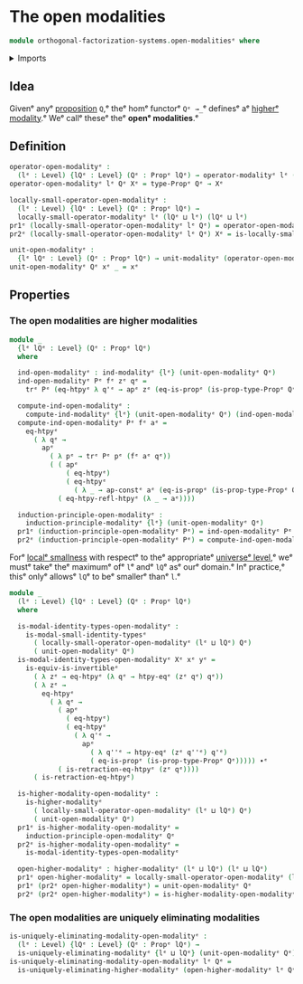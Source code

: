 # The open modalities

```agda
module orthogonal-factorization-systems.open-modalitiesᵉ where
```

<details><summary>Imports</summary>

```agda
open import foundation.action-on-identifications-functionsᵉ
open import foundation.dependent-pair-typesᵉ
open import foundation.equivalencesᵉ
open import foundation.function-extensionalityᵉ
open import foundation.identity-typesᵉ
open import foundation.locally-small-typesᵉ
open import foundation.propositionsᵉ
open import foundation.transport-along-identificationsᵉ
open import foundation.universe-levelsᵉ

open import orthogonal-factorization-systems.higher-modalitiesᵉ
open import orthogonal-factorization-systems.locally-small-modal-operatorsᵉ
open import orthogonal-factorization-systems.modal-inductionᵉ
open import orthogonal-factorization-systems.modal-operatorsᵉ
open import orthogonal-factorization-systems.uniquely-eliminating-modalitiesᵉ
```

</details>

## Idea

Givenᵉ anyᵉ [proposition](foundation-core.propositions.mdᵉ) `Q`,ᵉ theᵉ homᵉ functorᵉ
`Qᵉ →_`ᵉ definesᵉ aᵉ
[higherᵉ modality](orthogonal-factorization-systems.higher-modalities.md).ᵉ Weᵉ
callᵉ theseᵉ theᵉ **openᵉ modalities**.ᵉ

## Definition

```agda
operator-open-modalityᵉ :
  (lᵉ : Level) {lQᵉ : Level} (Qᵉ : Propᵉ lQᵉ) → operator-modalityᵉ lᵉ (lQᵉ ⊔ lᵉ)
operator-open-modalityᵉ lᵉ Qᵉ Xᵉ = type-Propᵉ Qᵉ → Xᵉ

locally-small-operator-open-modalityᵉ :
  (lᵉ : Level) {lQᵉ : Level} (Qᵉ : Propᵉ lQᵉ) →
  locally-small-operator-modalityᵉ lᵉ (lQᵉ ⊔ lᵉ) (lQᵉ ⊔ lᵉ)
pr1ᵉ (locally-small-operator-open-modalityᵉ lᵉ Qᵉ) = operator-open-modalityᵉ lᵉ Qᵉ
pr2ᵉ (locally-small-operator-open-modalityᵉ lᵉ Qᵉ) Xᵉ = is-locally-small'ᵉ

unit-open-modalityᵉ :
  {lᵉ lQᵉ : Level} (Qᵉ : Propᵉ lQᵉ) → unit-modalityᵉ (operator-open-modalityᵉ lᵉ Qᵉ)
unit-open-modalityᵉ Qᵉ xᵉ _ = xᵉ
```

## Properties

### The open modalities are higher modalities

```agda
module _
  {lᵉ lQᵉ : Level} (Qᵉ : Propᵉ lQᵉ)
  where

  ind-open-modalityᵉ : ind-modalityᵉ {lᵉ} (unit-open-modalityᵉ Qᵉ)
  ind-open-modalityᵉ Pᵉ fᵉ zᵉ qᵉ =
    trᵉ Pᵉ (eq-htpyᵉ λ q'ᵉ → apᵉ zᵉ (eq-is-propᵉ (is-prop-type-Propᵉ Qᵉ))) (fᵉ (zᵉ qᵉ) qᵉ)

  compute-ind-open-modalityᵉ :
    compute-ind-modalityᵉ {lᵉ} (unit-open-modalityᵉ Qᵉ) (ind-open-modalityᵉ)
  compute-ind-open-modalityᵉ Pᵉ fᵉ aᵉ =
    eq-htpyᵉ
      ( λ qᵉ →
        apᵉ
          ( λ pᵉ → trᵉ Pᵉ pᵉ (fᵉ aᵉ qᵉ))
          ( ( apᵉ
              ( eq-htpyᵉ)
              ( eq-htpyᵉ
                ( λ _ → ap-constᵉ aᵉ (eq-is-propᵉ (is-prop-type-Propᵉ Qᵉ))))) ∙ᵉ
            ( eq-htpy-refl-htpyᵉ (λ _ → aᵉ))))

  induction-principle-open-modalityᵉ :
    induction-principle-modalityᵉ {lᵉ} (unit-open-modalityᵉ Qᵉ)
  pr1ᵉ (induction-principle-open-modalityᵉ Pᵉ) = ind-open-modalityᵉ Pᵉ
  pr2ᵉ (induction-principle-open-modalityᵉ Pᵉ) = compute-ind-open-modalityᵉ Pᵉ
```

Forᵉ [localᵉ smallness](foundation.locally-small-types.mdᵉ) with respectᵉ to theᵉ
appropriateᵉ [universeᵉ level](foundation.universe-levels.md),ᵉ weᵉ mustᵉ takeᵉ theᵉ
maximumᵉ ofᵉ `l`ᵉ andᵉ `lQ`ᵉ asᵉ ourᵉ domain.ᵉ Inᵉ practice,ᵉ thisᵉ onlyᵉ allowsᵉ `lQ`ᵉ to beᵉ
smallerᵉ thanᵉ `l`.ᵉ

```agda
module _
  (lᵉ : Level) {lQᵉ : Level} (Qᵉ : Propᵉ lQᵉ)
  where

  is-modal-identity-types-open-modalityᵉ :
    is-modal-small-identity-typesᵉ
      ( locally-small-operator-open-modalityᵉ (lᵉ ⊔ lQᵉ) Qᵉ)
      ( unit-open-modalityᵉ Qᵉ)
  is-modal-identity-types-open-modalityᵉ Xᵉ xᵉ yᵉ =
    is-equiv-is-invertibleᵉ
      ( λ zᵉ → eq-htpyᵉ (λ qᵉ → htpy-eqᵉ (zᵉ qᵉ) qᵉ))
      ( λ zᵉ →
        eq-htpyᵉ
          ( λ qᵉ →
            ( apᵉ
              ( eq-htpyᵉ)
              ( eq-htpyᵉ
                ( λ q'ᵉ →
                  apᵉ
                    ( λ q''ᵉ → htpy-eqᵉ (zᵉ q''ᵉ) q'ᵉ)
                    ( eq-is-propᵉ (is-prop-type-Propᵉ Qᵉ))))) ∙ᵉ
            ( is-retraction-eq-htpyᵉ (zᵉ qᵉ))))
      ( is-retraction-eq-htpyᵉ)

  is-higher-modality-open-modalityᵉ :
    is-higher-modalityᵉ
      ( locally-small-operator-open-modalityᵉ (lᵉ ⊔ lQᵉ) Qᵉ)
      ( unit-open-modalityᵉ Qᵉ)
  pr1ᵉ is-higher-modality-open-modalityᵉ =
    induction-principle-open-modalityᵉ Qᵉ
  pr2ᵉ is-higher-modality-open-modalityᵉ =
    is-modal-identity-types-open-modalityᵉ

  open-higher-modalityᵉ : higher-modalityᵉ (lᵉ ⊔ lQᵉ) (lᵉ ⊔ lQᵉ)
  pr1ᵉ open-higher-modalityᵉ = locally-small-operator-open-modalityᵉ (lᵉ ⊔ lQᵉ) Qᵉ
  pr1ᵉ (pr2ᵉ open-higher-modalityᵉ) = unit-open-modalityᵉ Qᵉ
  pr2ᵉ (pr2ᵉ open-higher-modalityᵉ) = is-higher-modality-open-modalityᵉ
```

### The open modalities are uniquely eliminating modalities

```agda
is-uniquely-eliminating-modality-open-modalityᵉ :
  (lᵉ : Level) {lQᵉ : Level} (Qᵉ : Propᵉ lQᵉ) →
  is-uniquely-eliminating-modalityᵉ {lᵉ ⊔ lQᵉ} (unit-open-modalityᵉ Qᵉ)
is-uniquely-eliminating-modality-open-modalityᵉ lᵉ Qᵉ =
  is-uniquely-eliminating-higher-modalityᵉ (open-higher-modalityᵉ lᵉ Qᵉ)
```